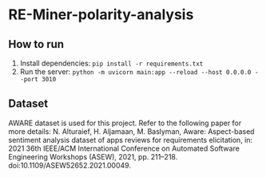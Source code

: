 # RE-Miner-polarity-analysis

## How to run

1. Install dependencies: `pip install -r requirements.txt`
2. Run the server: `python -m uvicorn main:app --reload --host 0.0.0.0 --port 3010`

## Dataset

AWARE dataset is used for this project. Refer to the following paper for more details:
N. Alturaief, H. Aljamaan, M. Baslyman, Aware: Aspect-based sentiment analysis dataset of apps reviews for requirements elicitation, in: 2021 36th IEEE/ACM International Conference on Automated Software Engineering Workshops (ASEW), 2021, pp. 211–218. doi:10.1109/ASEW52652.2021.00049.